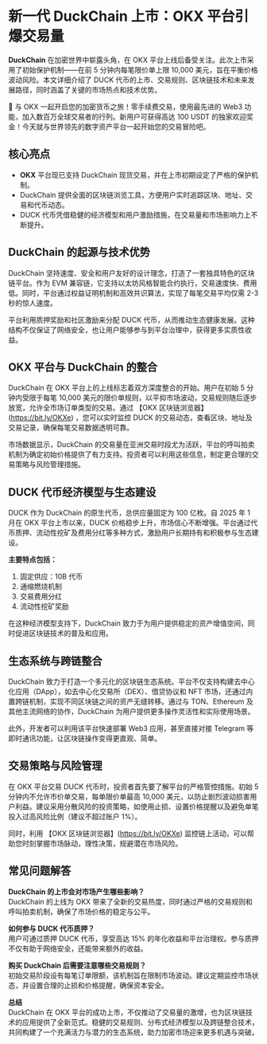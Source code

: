 # 新一代 DuckChain 上市：OKX 平台引爆交易量

**DuckChain** 在加密世界中崭露头角，在 OKX 平台上线后备受关注。此次上市采用了初始保护机制——在前 5 分钟内每笔限价单上限 10,000 美元，旨在平衡价格波动风险。本文详细介绍了 DUCK 代币的上市、交易规则、区块链技术和未来发展路径，同时涵盖了关键的市场热点和技术优势。

🚀 与 OKX 一起开启您的加密货币之旅！零手续费交易，使用最先进的 Web3 功能，加入数百万全球交易者的行列。新用户可获得高达 100 USDT 的独家欢迎奖金！今天就与世界领先的数字资产平台一起开始您的交易冒险吧。

## 核心亮点

- **OKX** 平台现已支持 DuckChain 现货交易，并在上市初期设定了严格的保护机制。
- DuckChain 提供全面的区块链浏览工具，方便用户实时追踪区块、地址、交易和代币动态。
- DUCK 代币凭借稳健的经济模型和用户激励措施，在交易量和市场影响力上不断提升。

## DuckChain 的起源与技术优势

DuckChain 坚持速度、安全和用户友好的设计理念，打造了一套独具特色的区块链平台。作为 EVM 兼容链，它支持以太坊风格智能合约执行，交易速度快、费用低。同时，平台通过权益证明机制和高效共识算法，实现了每笔交易平均仅需 2-3 秒的惊人速度。

平台利用质押奖励和社区激励来分配 DUCK 代币，从而推动生态健康发展。这种结构不仅保证了网络安全，也让用户能够参与到平台治理中，获得更多实质性收益。

## OKX 平台与 DuckChain 的整合

DuckChain 在 OKX 平台上的上线标志着双方深度整合的开始。用户在初始 5 分钟内受限于每笔 10,000 美元的限价单规则，以平抑市场波动，交易规则随后逐步放宽，允许全市场订单类型的交易。通过 【OKX 区块链浏览器】(https://bit.ly/OKXe) ，您可以实时监控 DUCK 的交易动态，查看区块、地址及交易记录，确保每笔交易数据透明可靠。

市场数据显示，DuckChain 的交易量在亚洲交易时段尤为活跃，平台的呼叫拍卖机制为确定初始价格提供了有力支持。投资者可以利用这些信息，制定更合理的交易策略与风险管理措施。

## DUCK 代币经济模型与生态建设

DUCK 作为 DuckChain 的原生代币，总供应量固定为 100 亿枚。自 2025 年 1 月在 OKX 平台上市以来，DUCK 价格稳步上升，市场信心不断增强。平台通过代币质押、流动性挖矿及费用分红等多种方式，激励用户长期持有和积极参与生态建设。

**主要特点包括：**

1. 固定供应：10B 代币
2. 通缩燃烧机制
3. 交易费用分红
4. 流动性挖矿奖励

在这种经济模型支持下，DuckChain 致力于为用户提供稳定的资产增值空间，同时促进区块链技术的普及和应用。

## 生态系统与跨链整合

DuckChain 致力于打造一个多元化的区块链生态系统。平台不仅支持构建去中心化应用（DApp），如去中心化交易所（DEX）、借贷协议和 NFT 市场，还通过内置跨链机制，实现不同区块链之间的资产无缝转移。通过与 TON、Ethereum 及其他主流网络的协作，DuckChain 为用户提供更多操作灵活性和实际使用场景。

此外，开发者可以利用该平台快速部署 Web3 应用，甚至直接对接 Telegram 等即时通讯功能，让区块链操作变得更直观、简单。

## 交易策略与风险管理

在 OKX 平台交易 DUCK 代币时，投资者首先要了解平台的严格管控措施。初始 5 分钟内不允许市价单交易，每单限价单最高 10,000 美元，以防止剧烈波动损害用户利益。建议采用分散风险的投资策略，如使用止损、设置价格提醒以及避免单笔投入过高风险比例（建议不超过账户 1%）。

同时，利用 【OKX 区块链浏览器】(https://bit.ly/OKXe) 监控链上活动，可以帮助您时刻掌握市场脉动，理性决策，规避潜在市场风险。

## 常见问题解答

**DuckChain 的上市会对市场产生哪些影响？**  
DuckChain 的上线为 OKX 带来了全新的交易热度，同时通过严格的交易规则和呼叫拍卖机制，确保了市场价格的稳定与公平。

**如何参与 DUCK 代币质押？**  
用户可通过质押 DUCK 代币，享受高达 15% 的年化收益和平台治理权。参与质押不仅有助于网络安全，还能带来额外的收益。

**购买 DuckChain 后需要注意哪些交易规则？**  
初始交易阶段设有每笔订单限额，该机制旨在限制市场波动。建议定期监控市场状态，并设置合理的止损和价格提醒，确保资本安全。

**总结**  
DuckChain 在 OKX 平台的成功上市，不仅推动了交易量的激增，也为区块链技术的应用提供了全新范式。稳健的交易规则、分布式经济模型以及跨链整合技术，共同构建了一个充满活力与潜力的生态系统，助力加密市场迎来更多机遇与突破。